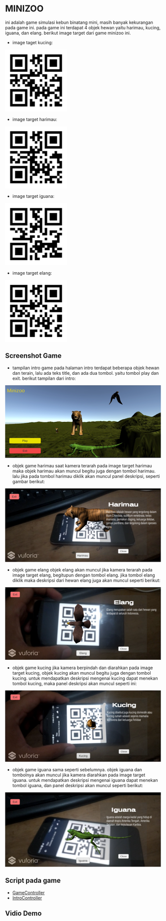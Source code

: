 # MINIZOO
ini adalah game simulasi kebun binatang mini, masih banyak kekurangan pada game ini. 
pada game ini terdapat 4 objek hewan yaitu harimau, kucing, iguana, dan elang.
berikut image target dari game minizoo ini.
* image taget kucing:

![image target kucing](https://raw.githubusercontent.com/AdmajaRois/minizoo-uas-rois/main/Image/cat.png)

* image target harimau:

![image target harimau](https://raw.githubusercontent.com/AdmajaRois/minizoo-uas-rois/main/Image/tiger.png)

* image target iguana:

![image target iguana](https://raw.githubusercontent.com/AdmajaRois/minizoo-uas-rois/main/Image/iguana.png)

* image target elang:

![image target elang](https://raw.githubusercontent.com/AdmajaRois/minizoo-uas-rois/main/Image/eagle.png)


## Screenshot Game

* tampilan intro game
    pada halaman intro terdapat beberapa objek hewan dan terain, lalu ada teks title, dan ada dua tombol.
    yaitu tombol play dan exit. berikut tampilan dari intro:

![intro game](https://raw.githubusercontent.com/AdmajaRois/minizoo-uas-rois/main/Image/introgame.png)

* objek game harimau
    saat kamera terarah pada image target harimau maka objek harimau akan muncul begitu juga dengan tombol harimau.
    lalu jika pada tombol harimau diklik akan muncul panel deskripsi, seperti gambar berikut:

![harimau](https://raw.githubusercontent.com/AdmajaRois/minizoo-uas-rois/main/Image/objek%20harimau.png)

* objek game elang
    objek elang akan muncul jika kamera terarah pada image target elang, begitupun dengan tombol elang.
    jika tombol elang diklik maka deskripsi dari hewan elang juga akan muncul seperti berikut:

![elang](https://raw.githubusercontent.com/AdmajaRois/minizoo-uas-rois/main/Image/objek%20elang.png)

* objek game kucing
    jika kamera berpindah dan diarahkan pada image target kucing, objek kucing akan muncul begitu juga dengan tombol kucing.
    untuk mendapatkan deskripsi mengenai kucing dapat menekan tombol kucing, maka panel deskripsi akan muncul seperti ini:

![kucing](https://raw.githubusercontent.com/AdmajaRois/minizoo-uas-rois/main/Image/objek%20kucing.png)

* objek game iguana
    sama seperti sebelumnya. objek iguana dan tombolnya akan muncul jika kamera diarahkan pada image target iguana.
    untuk mendapatkan deskripsi mengenai iguana dapat menekan tombol iguana, dan panel deskripsi akan muncul seperti berikut:

![iguana](https://raw.githubusercontent.com/AdmajaRois/minizoo-uas-rois/main/Image/objek%20iguana.png)

## Script pada game

* [GameController](https://github.com/AdmajaRois/minizoo-uas-rois/blob/main/Assets/Scripts/GameController.cs)
* [IntroController](https://github.com/AdmajaRois/minizoo-uas-rois/blob/main/Assets/Scripts/IntroController.cs)

## Vidio Demo
